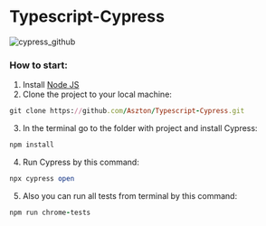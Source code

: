 # Typescript-Cypress

![cypress_github](https://miro.medium.com/max/480/1*bMB71PXANGQd0MV5Gx82Jw.jpeg)
### How to start:
1. Install [Node JS](https://nodejs.org/en/download/)
2. Clone the project to your local machine:
```ruby
git clone https://github.com/Aszton/Typescript-Cypress.git
```
3. In the terminal go to the folder with project and install Cypress:
```ruby
npm install
```
4. Run Cypress by this command:
```ruby
npx cypress open
```
5. Also you can run all tests from terminal by this command:
```ruby
npm run chrome-tests
```
